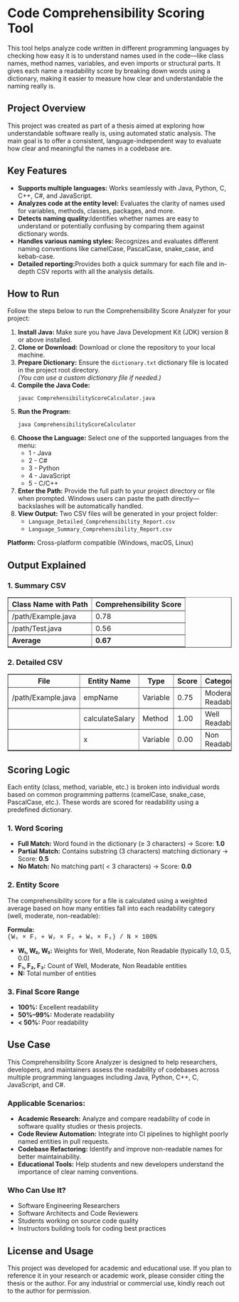 <h1>Code Comprehensibility Scoring Tool</h1>
This tool helps analyze code written in different programming languages by checking how easy it is to understand names used in the code—like class names, method names, variables, and even imports or structural parts. It gives each name a readability score by breaking down words using a dictionary, making it easier to measure how clear and understandable the naming really is.
<h2>Project Overview</h2>
This project was created as part of a thesis aimed at exploring how understandable software really is, using automated static analysis. The main goal is to offer a consistent, language-independent way to evaluate how clear and meaningful the names in a codebase are.
<h2> Key Features</h2>
<ul>
  <li><b>Supports multiple languages:</b> Works seamlessly with Java, Python, C, C++, C#, and JavaScript.</li>
  <li><b>Analyzes code at the entity level:</b> Evaluates the clarity of names used for variables, methods, classes, packages, and more.</li>
  <li><b>Detects naming quality:</b>Identifies whether names are easy to understand or potentially confusing by comparing them against dictionary words.</li>
  <li><b>Handles various naming styles:</b> Recognizes and evaluates different naming conventions like camelCase, PascalCase, snake_case, and kebab-case.</li>
  <li><b>Detailed reporting:</b>Provides both a quick summary for each file and in-depth CSV reports with all the analysis details.</li>
</ul>

<h2>How to Run</h2>

<p>Follow the steps below to run the Comprehensibility Score Analyzer for your project:</p>

<ol>
  <li><strong>Install Java:</strong> Make sure you have Java Development Kit (JDK) version 8 or above installed.</li>
  <li><strong>Clone or Download:</strong> Download or clone the repository to your local machine.</li>
  <li><strong>Prepare Dictionary:</strong> Ensure the <code>dictionary.txt</code> dictionary file is located in the project root directory.
  <br><em>(You can use a custom dictionary file if needed.)</em></li>
  <li><strong>Compile the Java Code:</strong></li>
  <pre><code>javac ComprehensibilityScoreCalculator.java</code></pre>
  <li><strong>Run the Program:</strong></li>
  <pre><code>java ComprehensibilityScoreCalculator</code></pre>
  <li><strong>Choose the Language:</strong> Select one of the supported languages from the menu:
    <ul>
      <li>1 - Java</li>
      <li>2 - C#</li>
      <li>3 - Python</li>
      <li>4 - JavaScript</li>
      <li>5 - C/C++ </li>
    </ul>
  </li>
  <li><strong>Enter the Path:</strong> Provide the full path to your project directory or file when prompted. Windows users can paste the path directly—backslashes will be automatically handled.</li>
  <li><strong>View Output:</strong> Two CSV files will be generated in your project folder:
    <ul>
      <li><code>Language_Detailed_Comprehensibility_Report.csv</code></li>
      <li><code>Language_Summary_Comprehensibility_Report.csv</code></li>
    </ul>
  </li>
</ol>

<p><strong>Platform:</strong> Cross-platform compatible (Windows, macOS, Linux)</p>

  <h2>Output Explained</h2>

  <!-- Summary CSV Table -->
  <h3>1. Summary CSV</h3>
  <table border="1" cellspacing="0" cellpadding="8">
    <thead>
      <tr>
        <th>Class Name with Path</th>
        <th>Comprehensibility Score</th>
      </tr>
    </thead>
    <tbody>
      <tr>
        <td>/path/Example.java</td>
        <td>0.78</td>
      </tr>
      <tr>
        <td>/path/Test.java</td>
        <td>0.56</td>
      </tr>
      <tr>
        <td><strong>Average</strong></td>
        <td><strong>0.67</strong></td>
      </tr>
    </tbody>
  </table>

  <!-- Detailed CSV Table -->
  <h3>2. Detailed CSV</h3>
  <table border="1" cellspacing="0" cellpadding="8">
    <thead>
      <tr>
        <th>File</th>
        <th>Entity Name</th>
        <th>Type</th>
        <th>Score</th>
        <th>Category</th>
      </tr>
    </thead>
    <tbody>
      <tr>
        <td>/path/Example.java</td>
        <td>empName</td>
        <td>Variable</td>
        <td>0.75</td>
        <td>Moderate Readable</td>
      </tr>
      <tr>
        <td></td>
        <td>calculateSalary</td>
        <td>Method</td>
        <td>1.00</td>
        <td>Well Readable</td>
      </tr>
      <tr>
        <td></td>
        <td>x</td>
        <td>Variable</td>
        <td>0.00</td>
        <td>Non Readable</td>
      </tr>
    </tbody>
  </table>
</section>

<section id="scoring-logic">
  <h2>Scoring Logic</h2>

  <p>
    Each entity (class, method, variable, etc.) is broken into individual words based on common programming patterns 
    (camelCase, snake_case, PascalCase, etc.). These words are scored for readability using a predefined dictionary.
  </p>

  <h3>1. Word Scoring</h3>
  <ul>
    <li><strong>Full Match:</strong> Word found in the dictionary (≥ 3 characters) → Score: <strong>1.0</strong></li>
    <li><strong>Partial Match:</strong> Contains substring (3 characters) matching dictionary → Score: <strong>0.5</strong></li>
    <li><strong>No Match:</strong> No matching part( < 3 characters) → Score: <strong>0.0</strong></li>
  </ul>

  <h3>2. Entity Score</h3>
  <p>
    The comprehensibility score for a file is calculated using a weighted average based on how many entities fall 
    into each readability category (well, moderate, non-readable):
  </p>

  <p>
    <strong>Formula:</strong><br>
    <span style="font-family: 'Courier New', monospace;">
     (W₁ × F₁ + W₂ × F₂ + W₃ × F₃) / N × 100%
    </span>
  </p>

  <ul>
    <li><strong>W₁, W₂, W₃:</strong> Weights for Well, Moderate, Non Readable (typically 1.0, 0.5, 0.0)</li>
    <li><strong>F₁, F₂, F₃:</strong> Count of Well, Moderate, Non Readable entities</li>
    <li><strong>N:</strong> Total number of entities</li>
  </ul>

  <h3>3. Final Score Range</h3>
  <ul>
    <li><strong>100%:</strong> Excellent readability</li>
    <li><strong>50%–99%:</strong> Moderate readability</li>
    <li><strong>&lt; 50%:</strong> Poor readability</li>
  </ul>
</section>


<h2>Use Case</h2>
<p>
  This Comprehensibility Score Analyzer is designed to help researchers, developers, and maintainers assess the readability of codebases across multiple programming languages including Java, Python, C++, C, JavaScript, and C#.
</p>

<h3>Applicable Scenarios:</h3>
<ul>
  <li><strong>Academic Research:</strong> Analyze and compare readability of code in software quality studies or thesis projects.</li>
  <li><strong>Code Review Automation:</strong> Integrate into CI pipelines to highlight poorly named entities in pull requests.</li>
  <li><strong>Codebase Refactoring:</strong> Identify and improve non-readable names for better maintainability.</li>
  <li><strong>Educational Tools:</strong> Help students and new developers understand the importance of clear naming conventions.</li>
</ul>

<h3>Who Can Use It?</h3>
<ul>
  <li>Software Engineering Researchers</li>
  <li>Software Architects and Code Reviewers</li>
  <li>Students working on source code quality</li>
  <li>Instructors building tools for coding best practices</li>
</ul>
<h2>License and Usage</h2>
This project was developed for academic and educational use. If you plan to reference it in your research or academic work, please consider citing the thesis or the author. For any industrial or commercial use, kindly reach out to the author for permission.
